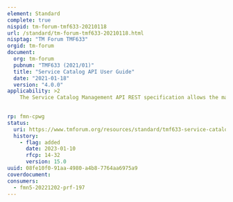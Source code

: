 ```yaml
---
element: Standard
complete: true
nispid: tm-forum-tmf633-20210118
url: /standard/tm-forum-tmf633-20210118.html
nisptag: "TM Forum TMF633"
orgid: tm-forum
document:
  org: tm-forum
  pubnum: "TMF633 (2021/01)"
  title: "Service Catalog API User Guide"
  date: "2021-01-18"
  version: "4.0.0"
applicability: >2
    The Service Catalog Management API REST specification allows the management of the entire lifecycle of the Service Catalog elements and the consultation of service catalog elements during several processes such as ordering process.

  
rp: fmn-cpwg
status:
  uri: https://www.tmforum.org/resources/standard/tmf633-service-catalog-api-user-guide-v4-0-0/
  history: 
    - flag: added
      date: 2023-01-10
      rfcp: 14-32
      version: 15.0
uuid: 08fe10f0-91aa-4980-a4b8-7764aa6975a9
coverdocument:
consumers:
  - fmn5-20221202-prf-197
---
```

